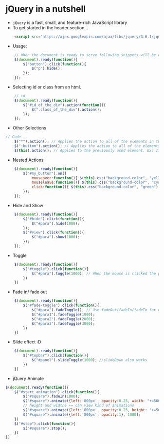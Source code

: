# jQuery in a nutshell

- `jQuery` is a fast, small, and feature-rich JavaScript library
- To get started in the header section...

```html
    <script src="https://ajax.googleapis.com/ajax/libs/jquery/3.6.1/jquery.min.js"></script>
```

- Usage: 

```javascript
    // When the document is ready to serve following snippets will be executed
    $(document).ready(function(){
        $("button").click(function(){
            $("p").hide();
        });
    });
```

- Selecting id or class from an html.

```javascript
    // id
    $(document).ready(function(){
        $("#id_of_the_div").action(function(){
            $(".class_of_the_div").action();
        });
    });
```

- Other Selections

```javascript
// Code
    $("*").action(); // Applies the action to all of the elements in the html
    $(":button").action(); // Applies the action to all of the elements in the html buttons
    $(this).action(); // Applies to the previously used element. Ex: If a button has been clicked, the action will be performed on that button element.
```

- Nested Actions

```javascript
    $(document).ready(function(){
        $("#my_button").on({
            mouseover:function(){ $(this).css("background-color", "yellow"); },
            mouseleave:function(){ $(this).css("background-color", "cyan"); },
            click:function(){ $(this).css("background-color", "green"); }
        });
    });
```

- Hide and Show

```javascript
    $(document).ready(function(){
        $("#hide").click(function(){
            $("#para").hide(1000);
        });
        $("#view").click(function(){
            $("#para").show(1000);
        });
    });
```

- Toggle

```javascript
    $(document).ready(function(){
        $("#toggle").click(function(){
            $("#para").toggle(1000); // When the mouse is clicked the para will be visible/ invisible
        })
    })
```

- Fade in/ fade out

```javascript
    $(document).ready(function(){
        $("#fade-toggle").click(function(){
            $("#para").fadeToggle(); // Use fadeOut/fadeIn/fadeTo for different effects
            $("#para1").fadeToggle(1000);
            $("#para2").fadeToggle(2000);
            $("#para3").fadeToggle(3000);
        })
    })
```

- Slide effect :D

```javascript
    $(document).ready(function(){
        $("#topbar").click(function(){
            $("#panel").slideToggle(1000); //slideDown also works
        })
    })
```


- jQuery Animate

```javascript
$(document).ready(function(){
    $("#start_animation").click(function(){
        $("#square").fadeIn(1000);
        $("#square").animate({left:'800px', opacity:0.25, width: "+=500px"}, 1000); 
        // height and widthe += can view kind of animations
        $("#square").animate({left:'800px', opacity:0.25, height: "+=500px"}, 1000);
        $("#square").animate({left:'800px', opacity:1}, 1000);
    })
    $("#stop").click(function(){
        $("#square").stop();
    })
})
```

